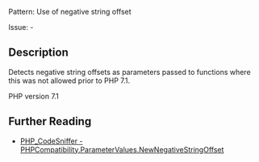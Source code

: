 Pattern: Use of negative string offset

Issue: -

## Description

Detects negative string offsets as parameters passed to functions where this was not allowed prior to PHP 7.1.

PHP version 7.1

## Further Reading

* [PHP_CodeSniffer - PHPCompatibility.ParameterValues.NewNegativeStringOffset](https://github.com/PHPCompatibility/PHPCompatibility/tree/develop/PHPCompatibility/Sniffs/ParameterValues/NewNegativeStringOffsetSniff.php)